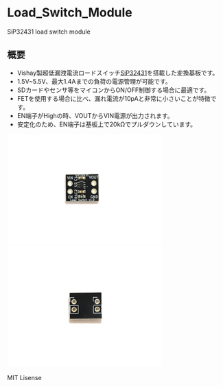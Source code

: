 # Load_Switch_Module
SiP32431 load switch module 


## 概要 
  * Vishay製超低漏洩電流ロードスイッチ[SiP32431][1]を搭載した変換基板です。
  * 1.5V~5.5V、最⼤1.4Aまでの負荷の電源管理が可能です。  
  * SDカードやセンサ等をマイコンからON/OFF制御する場合に最適です。
  * FETを使⽤する場合に⽐べ、漏れ電流が10pAと非常に⼩さいことが特徴です。
  * EN端⼦がHighの時、VOUTからVIN電源が出⼒されます。  
  * 安定化のため、EN端子は基板上で20kΩでプルダウンしています。  
  

 
<img src="https://raw.githubusercontent.com/meerstern/Load_Switch_Module/master/Image/img1.jpg" width="360">
   
<img src="https://raw.githubusercontent.com/meerstern/Load_Switch_Module/master/Image/img2.jpg" width="360">
    
    
[1]: https://www.vishay.com/docs/66597/sip32431.pdf "*1"

MIT Lisense

